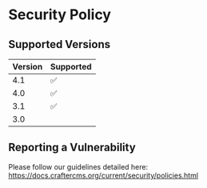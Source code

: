 # Security Policy

## Supported Versions

| Version | Supported          |
| ------- | ------------------ |
| 4.1     | ✅                 |
| 4.0     | :white_check_mark: |
| 3.1     | :white_check_mark: |
| 3.0     |  |

## Reporting a Vulnerability

Please follow our guidelines detailed here: https://docs.craftercms.org/current/security/policies.html
